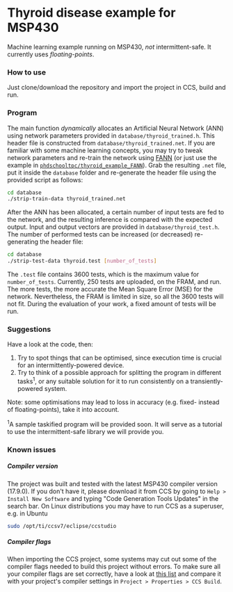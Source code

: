 # Thyroid disease example for MSP430

Machine learning example running on MSP430, _not_ intermittent-safe. It currently uses _floating-points_.

### How to use

Just clone/download the repository and import the project in CCS, build and run.

### Program

The main function _dynamically_ allocates an Artificial Neural Network (ANN) using network parameters provided in `database/thyroid_trained.h`. This header file is constructed from `database/thyroid_trained.net`. If you are familiar with some machine learning concepts, you may try to tweak network parameters and re-train the network using [FANN](https://github.com/libfann/fann) (or just use the example in [`phdschooltpc/thyroid_example_FANN`](https://github.com/phdschooltpc/thyroid_example_FANN)). Grab the resulting `.net` file, put it inside the `database` folder and re-generate the header file using the provided script as follows:

```bash
cd database
./strip-train-data thyroid_trained.net
```

After the ANN has been allocated, a certain number of input tests are fed to the network, and the resulting inference is compared with the expected output. Input and output vectors are provided in `database/thyroid_test.h`. The number of performed tests can be increased (or decreased) re-generating the header file:

```bash
cd database
./strip-test-data thyroid.test [number_of_tests]
```

The `.test` file contains 3600 tests, which is the maximum value for `number_of_tests`. Currently, 250 tests are uploaded, on the FRAM, and run. The more tests, the more accurate the Mean Square Error (MSE) for the network. Nevertheless, the FRAM is limited in size, so all the 3600 tests will not fit. During the evaluation of your work, a fixed amount of tests will be run.

### Suggestions

Have a look at the code, then:

1. Try to spot things that can be optimised, since execution time is crucial for an intermittently-powered device.
2. Try to think of a possible approach for splitting the program in different tasks<sup>1</sup>, or any suitable solution for it to run consistently on a transiently-powered system.

Note: some optimisations may lead to loss in accuracy (e.g. fixed- instead of floating-points), take it into account.

<sup>1</sup>A sample taskified program will be provided soon. It will serve as a tutorial to use the intermittent-safe library we will provide you.

### Known issues

##### Compiler version
The project was built and tested with the latest MSP430 compiler version (17.9.0). If you don't have it, please download it from CCS by going to `Help > Install New Software` and typing "Code Generation Tools Updates" in the search bar. On Linux distributions you may have to run CCS as a superuser, e.g. in Ubuntu
```bash
sudo /opt/ti/ccsv7/eclipse/ccstudio
```

##### Compiler flags
When importing the CCS project, some systems may cut out some of the compiler flags needed to build this project without errors. To make sure all your compiler flags are set correctly, have a look at [this list](https://github.com/phdschooltpc/msp430-thyroid/list_of_compiler_flags.md) and compare it with your project's compiler settings in `Project > Properties > CCS Build`.